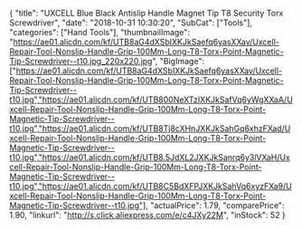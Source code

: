 {
	"title": "UXCELL Blue Black Antislip Handle Magnet Tip T8 Security Torx Screwdriver",
	"date": "2018-10-31 10:30:20",
	"SubCat": ["Tools"],
	"categories": ["Hand Tools"],
	"thumbnailImage": "https://ae01.alicdn.com/kf/UTB8aG4dXSbIXKJkSaefq6yasXXav/Uxcell-Repair-Tool-Nonslip-Handle-Grip-100Mm-Long-T8-Torx-Point-Magnetic-Tip-Screwdriver--t10.jpg_220x220.jpg",
	"BigImage": ["https://ae01.alicdn.com/kf/UTB8aG4dXSbIXKJkSaefq6yasXXav/Uxcell-Repair-Tool-Nonslip-Handle-Grip-100Mm-Long-T8-Torx-Point-Magnetic-Tip-Screwdriver--t10.jpg","https://ae01.alicdn.com/kf/UTB800NeXTzIXKJkSafVq6yWgXXaA/Uxcell-Repair-Tool-Nonslip-Handle-Grip-100Mm-Long-T8-Torx-Point-Magnetic-Tip-Screwdriver--t10.jpg","https://ae01.alicdn.com/kf/UTB8Tj8cXHnJXKJkSahGq6xhzFXad/Uxcell-Repair-Tool-Nonslip-Handle-Grip-100Mm-Long-T8-Torx-Point-Magnetic-Tip-Screwdriver--t10.jpg","https://ae01.alicdn.com/kf/UTB8.5JdXL2JXKJkSanrq6y3lVXaH/Uxcell-Repair-Tool-Nonslip-Handle-Grip-100Mm-Long-T8-Torx-Point-Magnetic-Tip-Screwdriver--t10.jpg","https://ae01.alicdn.com/kf/UTB8C5BdXFPJXKJkSahVq6xyzFXa9/Uxcell-Repair-Tool-Nonslip-Handle-Grip-100Mm-Long-T8-Torx-Point-Magnetic-Tip-Screwdriver--t10.jpg"],
	"actualPrice": 1.79,
	"comparePrice": 1.90,
	"linkurl": "http://s.click.aliexpress.com/e/c4JXy22M",
	"inStock": 52
}
